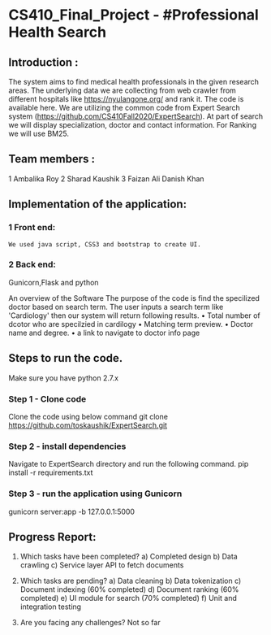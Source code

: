 # CS410_Final_Project - #Professional Health Search

## Introduction : 
The system aims to find medical health professionals in the given research areas. The underlying data we are collecting from web crawler from different hospitals like https://nyulangone.org/ and rank it. The code is available here. We are utilizing the common code from Expert Search system (https://github.com/CS410Fall2020/ExpertSearch).
At part of search we will display specialization, doctor and contact information. For Ranking we will use BM25. 


## Team members :
1 Ambalika Roy
2 Sharad Kaushik
3 Faizan Ali Danish Khan

## Implementation of the application:

### 1 Front end: 
    We used java script, CSS3 and bootstrap to create UI.
### 2 Back end: 
   Gunicorn,Flask and python

An overview of the Software
The purpose of the code is find the specilized doctor based on search term.
The user inputs a search term like 'Cardiology' then our system will return following results.
•	Total number of dcotor who are specilzied in cardilogy
•	Matching term preview.
•	Doctor name and degree.
•	a link to navigate to doctor info page


## Steps to run the code.

 Make sure you have python 2.7.x 

### Step 1 - Clone code
Clone the code using below command 
git clone https://github.com/toskaushik/ExpertSearch.git

### Step 2 -  install dependencies
Navigate to ExpertSearch directory and run the following command.
pip install -r requirements.txt

### Step 3 -  run the application using Gunicorn
gunicorn server:app -b 127.0.0.1:5000


## Progress Report:

1) Which tasks have been completed? 
  a) Completed design
  b) Data crawling 
  c) Service layer API to fetch documents
      
2) Which tasks are pending? 
  a) Data cleaning 
  b) Data tokenization
  c) Document indexing    (60% completed)
  d) Document ranking     (60% completed)
  e) UI module for search (70% completed)
  f) Unit and integration testing

3) Are you facing any challenges?
  Not so far
